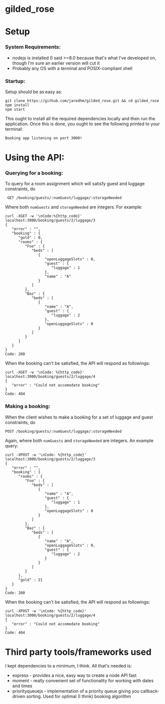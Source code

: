 # gilded_rose

# Setup
### System Requirements:
 - nodejs is installed (I said >=8.0 because that's what I've developed on, though I'm sure an earlier version will cut it
 - Probably any OS with a terminal and POSIX-compliant shell

### Startup:
Setup should be as easy as:
```
git clone https://github.com/jaredhm/gilded_rose.git && cd gilded_rose
npm install
npm start
```
This ought to install all the required dependencies locally and then run the application. Once this is done, you ought to see the following printed to your terminal:
``` 
Booking app listening on port 3000!
```

# Using the API:
### Querying for a booking:
To query for a room assignment which will satisfy guest and luggage constraints, do
```
 GET /booking/guests/:numGuest/luggage/:storageNeeded
```
Where both `numGuests` and `storageNeeded` are integers. For example:
```
curl -XGET -w '\nCode:%{http_code}' localhost:3000/booking/guests/2/luggage/3
{
   "error" : "",
   "booking" : {
      "gold" : 0,
      "rooms" : {
         "Foo" : {
            "beds" : [
               {
                  "openLuggageSlots" : 0,
                  "guest" : {
                     "luggage" : 1
                  },
                  "name" : "A"
               }
            ]
         },
         "Baz" : {
            "beds" : [
               {
                  "name" : "A",
                  "guest" : {
                     "luggage" : 2
                  },
                  "openLuggageSlots" : 0
               }
            ]
         }
      }
   }
}
Code: 200
```
When the booking can't be satisfied, the API will respond as followings:
```
curl -XGET -w '\nCode: %{http_code}' localhost:3000/booking/guests/2/luggage/4
{
   "error" : "Could not accomodate booking"
}
Code: 404
```

### Making a booking:
When the client wishes to make a booking for a set of luggage and guest constraints, do
```
POST /booking/guests/:numGuest/luggage/:storageNeeded
```
Again, where both `numGuests` and `storageNeeded` are integers. An example query:
```
curl -XPOST -w '\nCode: %{http_code}' localhost:3000/booking/guests/2/luggage/3
{
   "error" : "",
   "booking" : {
      "rooms" : {
         "Foo" : {
            "beds" : [
               {
                  "name" : "A",
                  "guest" : {
                     "luggage" : 1
                  },
                  "openLuggageSlots" : 0
               }
            ]
         },
         "Baz" : {
            "beds" : [
               {
                  "name" : "A",
                  "openLuggageSlots" : 0,
                  "guest" : {
                     "luggage" : 2
                  }
               }
            ]
         }
      },
      "gold" : 21
   }
}
Code: 200
```
When the booking can't be satisfied, the API will respond as followings:
```
curl -XPOST -w '\nCode: %{http_code}' localhost:3000/booking/guests/2/luggage/4
{
   "error" : "Could not accomodate booking"
}
Code: 404
```

# Third party tools/frameworks used
I kept dependencies to a minimum, I think. All that's needed is:
 - express - provides a nice, easy way to create a node API fast
 - moment - really convenient set of functionality for working with dates and times
 - priorityqueuejs - implementation of a priority queue giving you callback-driven sorting. Used for optimal (I think) booking algorithm
